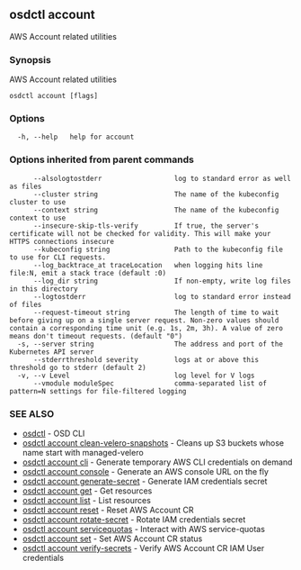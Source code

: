 ## osdctl account

AWS Account related utilities

### Synopsis

AWS Account related utilities

```
osdctl account [flags]
```

### Options

```
  -h, --help   help for account
```

### Options inherited from parent commands

```
      --alsologtostderr                  log to standard error as well as files
      --cluster string                   The name of the kubeconfig cluster to use
      --context string                   The name of the kubeconfig context to use
      --insecure-skip-tls-verify         If true, the server's certificate will not be checked for validity. This will make your HTTPS connections insecure
      --kubeconfig string                Path to the kubeconfig file to use for CLI requests.
      --log_backtrace_at traceLocation   when logging hits line file:N, emit a stack trace (default :0)
      --log_dir string                   If non-empty, write log files in this directory
      --logtostderr                      log to standard error instead of files
      --request-timeout string           The length of time to wait before giving up on a single server request. Non-zero values should contain a corresponding time unit (e.g. 1s, 2m, 3h). A value of zero means don't timeout requests. (default "0")
  -s, --server string                    The address and port of the Kubernetes API server
      --stderrthreshold severity         logs at or above this threshold go to stderr (default 2)
  -v, --v Level                          log level for V logs
      --vmodule moduleSpec               comma-separated list of pattern=N settings for file-filtered logging
```

### SEE ALSO

* [osdctl](osdctl.md)	 - OSD CLI
* [osdctl account clean-velero-snapshots](osdctl_account_clean-velero-snapshots.md)	 - Cleans up S3 buckets whose name start with managed-velero
* [osdctl account cli](osdctl_account_cli.md)	 - Generate temporary AWS CLI credentials on demand
* [osdctl account console](osdctl_account_console.md)	 - Generate an AWS console URL on the fly
* [osdctl account generate-secret](osdctl_account_generate-secret.md)	 - Generate IAM credentials secret
* [osdctl account get](osdctl_account_get.md)	 - Get resources
* [osdctl account list](osdctl_account_list.md)	 - List resources
* [osdctl account reset](osdctl_account_reset.md)	 - Reset AWS Account CR
* [osdctl account rotate-secret](osdctl_account_rotate-secret.md)	 - Rotate IAM credentials secret
* [osdctl account servicequotas](osdctl_account_servicequotas.md)	 - Interact with AWS service-quotas
* [osdctl account set](osdctl_account_set.md)	 - Set AWS Account CR status
* [osdctl account verify-secrets](osdctl_account_verify-secrets.md)	 - Verify AWS Account CR IAM User credentials

